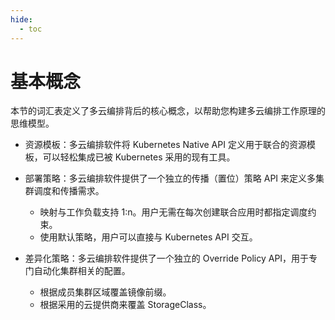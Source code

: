 ```yaml
---
hide:
  - toc
---
```


# 基本概念

本节的词汇表定义了多云编排背后的核心概念，以帮助您构建多云编排工作原理的思维模型。

- 资源模板：多云编排软件将 Kubernetes Native API 定义用于联合的资源模板，可以轻松集成已被 Kubernetes 采用的现有工具。
- 部署策略：多云编排软件提供了一个独立的传播（置位）策略 API 来定义多集群调度和传播需求。
    - 映射与工作负载支持 1:n。用户无需在每次创建联合应用时都指定调度约束。
    - 使用默认策略，用户可以直接与 Kubernetes API 交互。

- 差异化策略：多云编排软件提供了一个独立的 Override Policy API，用于专门自动化集群相关的配置。
    - 根据成员集群区域覆盖镜像前缀。
    - 根据采用的云提供商来覆盖 StorageClass。
